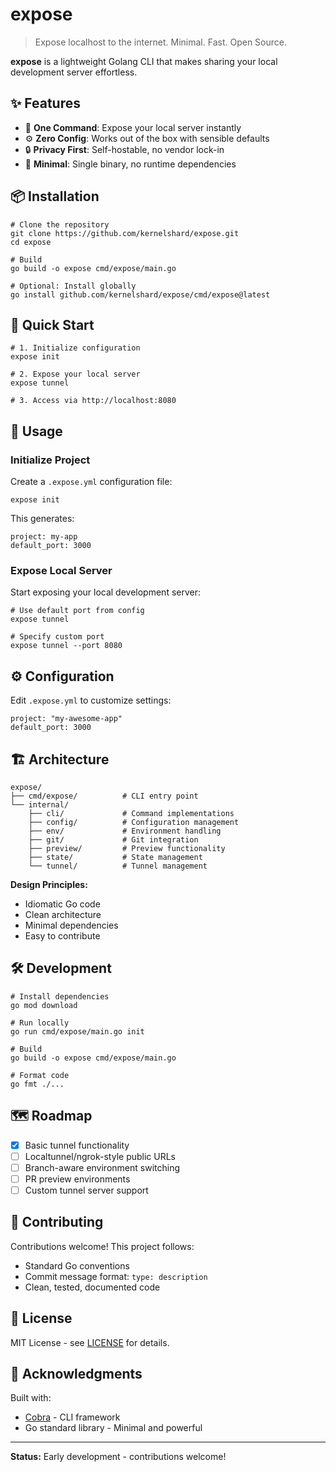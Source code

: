 # expose

> Expose localhost to the internet. Minimal. Fast. Open Source.

**expose** is a lightweight Golang CLI that makes sharing your local development server effortless.

## ✨ Features

- 🚀 **One Command**: Expose your local server instantly
- ⚙️ **Zero Config**: Works out of the box with sensible defaults
- 🔒 **Privacy First**: Self-hostable, no vendor lock-in
- 🎯 **Minimal**: Single binary, no runtime dependencies

## 📦 Installation

```
# Clone the repository
git clone https://github.com/kernelshard/expose.git
cd expose

# Build
go build -o expose cmd/expose/main.go

# Optional: Install globally
go install github.com/kernelshard/expose/cmd/expose@latest
```

## 🚀 Quick Start

```
# 1. Initialize configuration
expose init

# 2. Expose your local server
expose tunnel

# 3. Access via http://localhost:8080
```

## 📖 Usage

### Initialize Project

Create a `.expose.yml` configuration file:

```
expose init
```

This generates:
```
project: my-app
default_port: 3000
```

### Expose Local Server

Start exposing your local development server:

```
# Use default port from config
expose tunnel

# Specify custom port
expose tunnel --port 8080
```

## ⚙️ Configuration

Edit `.expose.yml` to customize settings:

```
project: "my-awesome-app"
default_port: 3000
```

## 🏗️ Architecture

```
expose/
├── cmd/expose/          # CLI entry point
└── internal/
    ├── cli/             # Command implementations
    ├── config/          # Configuration management
    ├── env/             # Environment handling
    ├── git/             # Git integration
    ├── preview/         # Preview functionality
    ├── state/           # State management
    └── tunnel/          # Tunnel management
```

**Design Principles:**
- Idiomatic Go code
- Clean architecture
- Minimal dependencies
- Easy to contribute

## 🛠️ Development

```
# Install dependencies
go mod download

# Run locally
go run cmd/expose/main.go init

# Build
go build -o expose cmd/expose/main.go

# Format code
go fmt ./...
```

## 🗺️ Roadmap

- [x] Basic tunnel functionality
- [ ] Localtunnel/ngrok-style public URLs
- [ ] Branch-aware environment switching
- [ ] PR preview environments
- [ ] Custom tunnel server support

## 🤝 Contributing

Contributions welcome! This project follows:
- Standard Go conventions
- Commit message format: `type: description`
- Clean, tested, documented code

## 📝 License

MIT License - see [LICENSE](LICENSE) for details.

## 🙏 Acknowledgments

Built with:
- [Cobra](https://github.com/spf13/cobra) - CLI framework
- Go standard library - Minimal and powerful

---

**Status:** Early development - contributions welcome!
